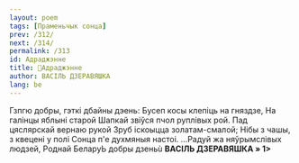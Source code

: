```yaml
---
layout: poem
tags: [Праменьчык сонца]
prev: /312/
next: /314/
permalink: /313
id: Адраджэнне
title: 🚧Адраджэнне
author: ВАСІЛЬ ДЗЕРАВЯШКА
lang: be
---
```



Гзпгю добры, гэткі дбайны дэень: Бусеп косы клепіць на гняздзе, На галінцы яблыні старой Шапкай звіўся пчол руплівых рой.
Пад цяслярскай вернаю рукой
Зруб іскоыцца золатам-смалой;
Нібы з чашы, з квецені у полі Сонца п'е духмяныя настоі.
...Радуй жа няўрымслівых людзей, Роднай БеларуЬ добры дзеньù
**ВАСІЛЬ ДЗЕРАВЯШКА » 1>**
